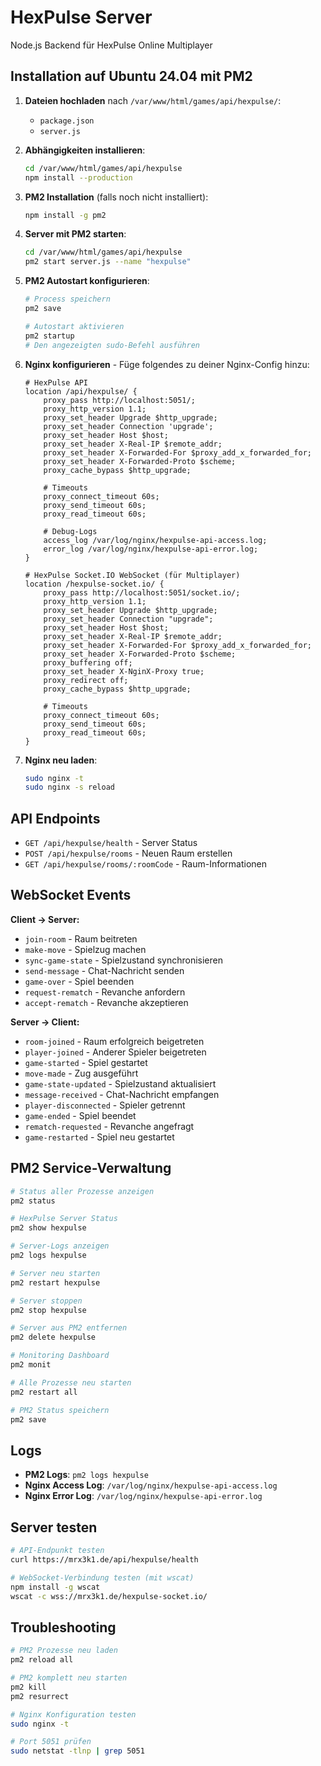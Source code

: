 # HexPulse Server

Node.js Backend für HexPulse Online Multiplayer

## Installation auf Ubuntu 24.04 mit PM2

1. **Dateien hochladen** nach `/var/www/html/games/api/hexpulse/`:
   - `package.json`
   - `server.js`

2. **Abhängigkeiten installieren**:
   ```bash
   cd /var/www/html/games/api/hexpulse
   npm install --production
   ```

3. **PM2 Installation** (falls noch nicht installiert):
   ```bash
   npm install -g pm2
   ```

4. **Server mit PM2 starten**:
   ```bash
   cd /var/www/html/games/api/hexpulse
   pm2 start server.js --name "hexpulse"
   ```

5. **PM2 Autostart konfigurieren**:
   ```bash
   # Process speichern
   pm2 save
   
   # Autostart aktivieren
   pm2 startup
   # Den angezeigten sudo-Befehl ausführen
   ```

6. **Nginx konfigurieren** - Füge folgendes zu deiner Nginx-Config hinzu:
   ```nginx
   # HexPulse API
   location /api/hexpulse/ {
       proxy_pass http://localhost:5051/;
       proxy_http_version 1.1;
       proxy_set_header Upgrade $http_upgrade;
       proxy_set_header Connection 'upgrade';
       proxy_set_header Host $host;
       proxy_set_header X-Real-IP $remote_addr;
       proxy_set_header X-Forwarded-For $proxy_add_x_forwarded_for;
       proxy_set_header X-Forwarded-Proto $scheme;
       proxy_cache_bypass $http_upgrade;
       
       # Timeouts
       proxy_connect_timeout 60s;
       proxy_send_timeout 60s;
       proxy_read_timeout 60s;
       
       # Debug-Logs
       access_log /var/log/nginx/hexpulse-api-access.log;
       error_log /var/log/nginx/hexpulse-api-error.log;
   }

   # HexPulse Socket.IO WebSocket (für Multiplayer)
   location /hexpulse-socket.io/ {
       proxy_pass http://localhost:5051/socket.io/;
       proxy_http_version 1.1;
       proxy_set_header Upgrade $http_upgrade;
       proxy_set_header Connection "upgrade";
       proxy_set_header Host $host;
       proxy_set_header X-Real-IP $remote_addr;
       proxy_set_header X-Forwarded-For $proxy_add_x_forwarded_for;
       proxy_set_header X-Forwarded-Proto $scheme;
       proxy_buffering off;
       proxy_set_header X-NginX-Proxy true;
       proxy_redirect off;
       proxy_cache_bypass $http_upgrade;
       
       # Timeouts
       proxy_connect_timeout 60s;
       proxy_send_timeout 60s;
       proxy_read_timeout 60s;
   }
   ```

7. **Nginx neu laden**:
   ```bash
   sudo nginx -t
   sudo nginx -s reload
   ```

## API Endpoints

- `GET /api/hexpulse/health` - Server Status
- `POST /api/hexpulse/rooms` - Neuen Raum erstellen
- `GET /api/hexpulse/rooms/:roomCode` - Raum-Informationen

## WebSocket Events

**Client → Server:**
- `join-room` - Raum beitreten
- `make-move` - Spielzug machen
- `sync-game-state` - Spielzustand synchronisieren
- `send-message` - Chat-Nachricht senden
- `game-over` - Spiel beenden
- `request-rematch` - Revanche anfordern
- `accept-rematch` - Revanche akzeptieren

**Server → Client:**
- `room-joined` - Raum erfolgreich beigetreten
- `player-joined` - Anderer Spieler beigetreten
- `game-started` - Spiel gestartet
- `move-made` - Zug ausgeführt
- `game-state-updated` - Spielzustand aktualisiert
- `message-received` - Chat-Nachricht empfangen
- `player-disconnected` - Spieler getrennt
- `game-ended` - Spiel beendet
- `rematch-requested` - Revanche angefragt
- `game-restarted` - Spiel neu gestartet

## PM2 Service-Verwaltung

```bash
# Status aller Prozesse anzeigen
pm2 status

# HexPulse Server Status
pm2 show hexpulse

# Server-Logs anzeigen
pm2 logs hexpulse

# Server neu starten
pm2 restart hexpulse

# Server stoppen
pm2 stop hexpulse

# Server aus PM2 entfernen
pm2 delete hexpulse

# Monitoring Dashboard
pm2 monit

# Alle Prozesse neu starten
pm2 restart all

# PM2 Status speichern
pm2 save
```

## Logs

- **PM2 Logs**: `pm2 logs hexpulse`
- **Nginx Access Log**: `/var/log/nginx/hexpulse-api-access.log`
- **Nginx Error Log**: `/var/log/nginx/hexpulse-api-error.log`

## Server testen

```bash
# API-Endpunkt testen
curl https://mrx3k1.de/api/hexpulse/health

# WebSocket-Verbindung testen (mit wscat)
npm install -g wscat
wscat -c wss://mrx3k1.de/hexpulse-socket.io/
```

## Troubleshooting

```bash
# PM2 Prozesse neu laden
pm2 reload all

# PM2 komplett neu starten
pm2 kill
pm2 resurrect

# Nginx Konfiguration testen
sudo nginx -t

# Port 5051 prüfen
sudo netstat -tlnp | grep 5051
```